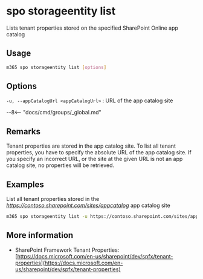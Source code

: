 # spo storageentity list

Lists tenant properties stored on the specified SharePoint Online app catalog

## Usage

```sh
m365 spo storageentity list [options]
```

## Options

`-u, --appCatalogUrl <appCatalogUrl>`
: URL of the app catalog site

--8<-- "docs/cmd/groups/_global.md"

## Remarks

Tenant properties are stored in the app catalog site. To list all tenant properties, you have to specify the absolute URL of the app catalog site. If you specify an incorrect URL, or the site at the given URL is not an app catalog site, no properties will be retrieved.

## Examples

List all tenant properties stored in the _https://contoso.sharepoint.com/sites/appcatalog_ app catalog site

```sh
m365 spo storageentity list -u https://contoso.sharepoint.com/sites/appcatalog
```

## More information

- SharePoint Framework Tenant Properties: [https://docs.microsoft.com/en-us/sharepoint/dev/spfx/tenant-properties](https://docs.microsoft.com/en-us/sharepoint/dev/spfx/tenant-properties)
